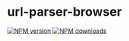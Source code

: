 # url-parser-browser

[![NPM version](https://img.shields.io/npm/v/@aws-sdk/url-parser-browser.svg)](https://www.npmjs.com/package/@aws-sdk/url-parser-browser)
[![NPM downloads](https://img.shields.io/npm/dm/@aws-sdk/url-parser-browser.svg)](https://www.npmjs.com/package/@aws-sdk/url-parser-browser)
